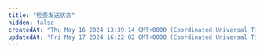 ```yaml
---
title: "检查发送状态"
hidden: false
createdAt: "Thu May 16 2024 13:39:14 GMT+0000 (Coordinated Universal Time)"
updatedAt: "Fri May 17 2024 16:22:02 GMT+0000 (Coordinated Universal Time)"
---
```


<API
	method="POST"
	url="/task/send/status"
	:body="body"
	:results="results"
/>

<script setup>
import body from './body.json'
import results from './results.json'
</script>
